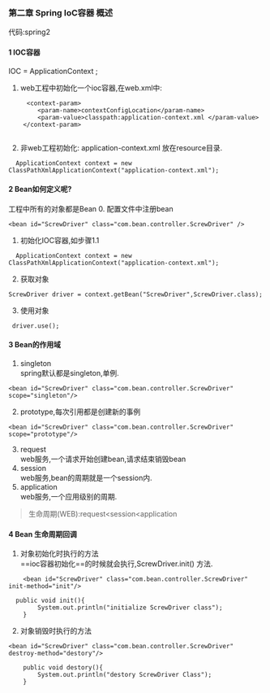 ### 第二章 Spring IoC容器 概述
代码:spring2
#### 1 IOC容器
IOC = ApplicationContext ;<br>
1. web工程中初始化一个ioc容器,在web.xml中:
```
     <context-param>
		<param-name>contextConfigLocation</param-name>
		<param-value>classpath:application-context.xml </param-value>
    </context-param>


```
2. 非web工程初始化:
application-context.xml 放在resource目录.
```
  ApplicationContext context = new ClassPathXmlApplicationContext("application-context.xml");
```


#### 2 Bean如何定义呢?
工程中所有的对象都是Bean
0. 配置文件中注册bean
```
<bean id="ScrewDriver" class="com.bean.controller.ScrewDriver" />
```
1. 初始化IOC容器,如步骤1.1
```
  ApplicationContext context = new ClassPathXmlApplicationContext("application-context.xml");
```
2. 获取对象
```
ScrewDriver driver = context.getBean("ScrewDriver",ScrewDriver.class);
```
3. 使用对象
```
 driver.use();
```


#### 3 Bean的作用域
1. singleton <br>
spring默认都是singleton,单例.
```
<bean id="ScrewDriver" class="com.bean.controller.ScrewDriver"  scope="singleton"/>
```



2. prototype,每次引用都是创建新的事例
 ```
<bean id="ScrewDriver" class="com.bean.controller.ScrewDriver"  scope="prototype"/>
```

3. request <br>
web服务,一个请求开始创建bean,请求结束销毁bean
4. session<br>
web服务,bean的周期就是一个session内.
5. application <br>
web服务,一个应用级别的周期.

>生命周期(WEB):request<session<application

#### 4 Bean 生命周期回调
1. 对象初始化时执行的方法 <br>
==ioc容器初始化==的时候就会执行,ScrewDriver.init() 方法.

```
	<bean id="ScrewDriver" class="com.bean.controller.ScrewDriver"  init-method="init"/>
```

```
  public void init(){
        System.out.println("initialize ScrewDriver class");
    }
```
2. 对象销毁时执行的方法 <br>

```
<bean id="ScrewDriver" class="com.bean.controller.ScrewDriver"  destroy-method="destory"/>
```

```
    public void destory(){
        System.out.println("destory ScrewDriver Class");
    }
```




